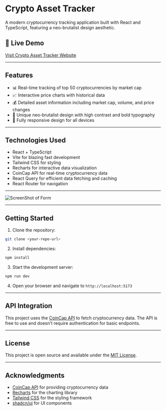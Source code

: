 # Crypto Asset Tracker
A modern cryptocurrency tracking application built with React and TypeScript, featuring a neo-brutalist design aesthetic.

## 🔗 Live Demo

[Visit Crypto Asset Tracker Website](https://crypto-asset-tracker.kollaprakyath.dev/)

---

## Features

- 📊 Real-time tracking of top 50 cryptocurrencies by market cap
- 📈 Interactive price charts with historical data
- 💰 Detailed asset information including market cap, volume, and price changes
- 🎨 Unique neo-brutalist design with high contrast and bold typography
- 📱 Fully responsive design for all devices

---

## Technologies Used

- React + TypeScript
- Vite for blazing fast development
- Tailwind CSS for styling
- Recharts for interactive data visualization
- CoinCap API for real-time cryptocurrency data
- React Query for efficient data fetching and caching
- React Router for navigation

---

![ScreenShot of Form](images/weather.png)

---

## Getting Started

1. Clone the repository:
```bash
git clone <your-repo-url>
```

2. Install dependencies:
```bash
npm install
```

3. Start the development server:
```bash
npm run dev
```

4. Open your browser and navigate to `http://localhost:5173`

---

## API Integration

This project uses the [CoinCap API](https://docs.coincap.io/) to fetch cryptocurrency data. The API is free to use and doesn't require authentication for basic endpoints.

---

## License

This project is open source and available under the [MIT License](LICENSE).

---

## Acknowledgments

- [CoinCap API](https://docs.coincap.io/) for providing cryptocurrency data
- [Recharts](https://recharts.org/) for the charting library
- [Tailwind CSS](https://tailwindcss.com/) for the styling framework
- [shadcn/ui](https://ui.shadcn.com/) for UI components
